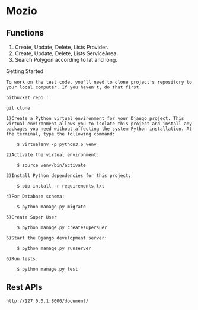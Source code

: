 # Mozio


Functions
---------------

1. Create, Update, Delete, Lists Provider.
2. Create, Update, Delete, Lists ServiceArea.
3. Search Polygon according to lat and long.

Getting Started

	To work on the test code, you'll need to clone project's repository to your local computer. If you haven't, do that first.

	bitbucket repo :

	git clone

	1)Create a Python virtual environment for your Django project. This virtual environment allows you to isolate this project and install any packages you need without affecting the system Python installation. At the terminal, type the following command:

		$ virtualenv -p python3.6 venv

	2)Activate the virtual environment:

		$ source venv/bin/activate

	3)Install Python dependencies for this project:

		$ pip install -r requirements.txt

	4)For Database schema:

		$ python manage.py migrate

	5)Create Super User

		$ python manage.py createsupersuer

	6)Start the Django development server:

		$ python manage.py runserver

	6)Run tests:

		$ python manage.py test


Rest APIs
---------------
	http://127.0.0.1:8000/document/